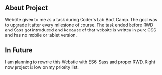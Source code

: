 ## About Project
Website given to me as a task during Coder's Lab Boot Camp. The goal was to upgrade it after every milestone of course. 
The task ended before RWD and Sass got introduced and because of that website is written in pure CSS and has no mobile or tablet version. 


## In Future 
I am planning to rewrite this Webstie with ES6, Sass and proper RWD. Right now project is low on my priority list.
